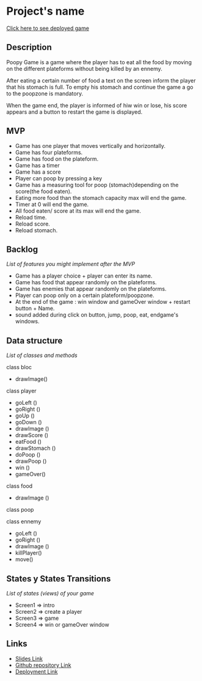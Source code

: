 # Project's name

[Click here to see deployed game](https://sarahpst.github.io/PoopyGame/)

## Description

Poopy Game is a game where the player has to eat all the food by moving on the different plateforms without being killed by an ennemy.

After eating a certain number of food a text on the screen inform the player that his stomach is full.
To empty his stomach and continue the game a go to the poopzone is mandatory.

When the game end, the player is informed of hiw win or lose, his score appears and a button to restart the game is displayed.

## MVP

- Game has one player that moves vertically and horizontally.
- Game has four plateforms.
- Game has food on the plateform.
- Game has a timer
- Game has a score
- Player can poop by pressing a key
- Game has a measuring tool for poop (stomach)depending on the score(the food eaten).
- Eating more food than the stomach capacity max will end the game.
- Timer at 0 will end the game.
- All food eaten/ score at its max will end the game.
- Reload time.
- Reload score.
- Reload stomach.

## Backlog

_List of features you might implement after the MVP_

- Game has a player choice + player can enter its name.
- Game has food that appear randomly on the plateforms.
- Game has enemies that appear randomly on the plateforms.
- Player can poop only on a certain plateform/poopzone.
- At the end of the game : win window and gameOver window + restart button + Name.
- sound added during click on button, jump, poop, eat, endgame's windows.

## Data structure

_List of classes and methods_

class bloc

- drawImage()

class player

- goLeft ()
- goRight ()
- goUp ()
- goDown ()
- drawImage ()
- drawScore ()
- eatFood ()
- drawStomach ()
- doPoop ()
- drawPoop ()
- win ()
- gameOver()

class food

- drawImage ()

class poop

class ennemy

- goLeft ()
- goRight ()
- drawImage ()
- killPlayer()
- move()

## States y States Transitions

_List of states (views) of your game_
- Screen1 => intro
- Screen2 => create a player
- Screen3 => game
- Screen4 => win or gameOver window

## Links

- [Slides Link](https://docs.google.com/presentation/d/17jbwiZKHieGNFMV_hjvmLGIvan5fAPXQU5donFFny60/edit#slide=id.g22dd756ec6a_1_46)
- [Github repository Link](https://github.com/sarahpst/PoopyGame)
- [Deployment Link](https://sarahpst.github.io/PoopyGame/)
